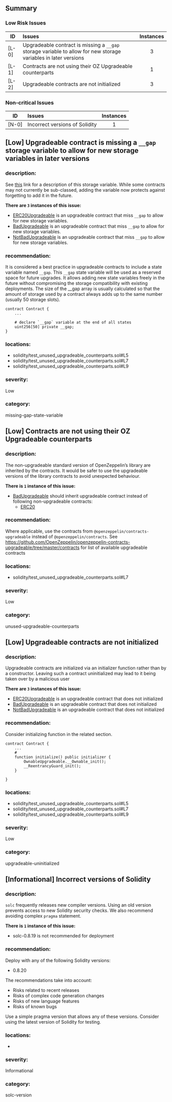 ## Summary 

### Low Risk Issues

|ID|Issues|Instances|
|---|:---|:---:|
| [L-0] | Upgradeable contract is missing a `__gap` storage variable to allow for new storage variables in later versions | 3 |
| [L-1] | Contracts are not using their OZ Upgradeable counterparts | 1 |
| [L-2] | Upgradeable contracts are not initialized | 3 |


### Non-critical Issues

|ID|Issues|Instances|
|---|:---|:---:|
| [N-0] | Incorrect versions of Solidity | 1 |



## [Low] Upgradeable contract is missing a `__gap` storage variable to allow for new storage variables in later versions

### description:

See [this](https://docs.openzeppelin.com/upgrades-plugins/1.x/writing-upgradeable#storage-gaps) link for a description of this storage variable. While some contracts may not currently be sub-classed, adding the variable now protects against forgetting to add it in the future.



**There are `3` instances of this issue:**

- [ERC20Upgradeable](solidity/test_unused_upgradeable_counterparts.sol#L5) is an upgradeable contract that miss `__gap` to allow for new storage variables.
- [BadUpgradeable](solidity/test_unused_upgradeable_counterparts.sol#L7) is an upgradeable contract that miss `__gap` to allow for new storage variables.
- [NotBadUpgradeable](solidity/test_unused_upgradeable_counterparts.sol#L9) is an upgradeable contract that miss `__gap` to allow for new storage variables.

### recommendation:

It is considered a best practice in upgradeable contracts to include a
state variable named `__gap`. This `__gap` state variable will be used as a
reserved space for future upgrades. It allows adding new state variables
freely in the future without compromising the storage compatibility with
existing deployments.
The size of the __gap array is usually calculated so that the amount of
storage used by a contract always adds up to the same number (usually 50
storage slots).

```
contract Contract {
    ...
    
    # declare `__gap` variable at the end of all states
    uint256[50] private __gap;
}
```



### locations:
- solidity/test_unused_upgradeable_counterparts.sol#L5
- solidity/test_unused_upgradeable_counterparts.sol#L7
- solidity/test_unused_upgradeable_counterparts.sol#L9

### severity:
Low

### category:
missing-gap-state-variable

## [Low] Contracts are not using their OZ Upgradeable counterparts

### description:

The non-upgradeable standard version of OpenZeppelin’s library are inherited 
by the contracts. It would be safer to use the upgradeable versions of the library contracts 
to avoid unexpected behaviour.


**There is `1` instance of this issue:**

- [BadUpgradeable](solidity/test_unused_upgradeable_counterparts.sol#L7) should inherit upgradeable contract instead of following non-upgradeable contracts:
	- [ERC20](solidity/test_unused_upgradeable_counterparts.sol#L3)


### recommendation:

Where applicable, use the contracts from `@openzeppelin/contracts-upgradeable` instead 
of `@openzeppelin/contracts`. See https://github.com/OpenZeppelin/openzeppelin-contracts-upgradeable/tree/master/contracts 
for list of available upgradeable contracts


### locations:
- solidity/test_unused_upgradeable_counterparts.sol#L7

### severity:
Low

### category:
unused-upgradeable-counterparts

## [Low] Upgradeable contracts are not initialized

### description:

Upgradeable contracts are initialized via an initializer function rather than by a constructor. 
Leaving such a contract uninitialized may lead to it being taken over by a malicious user


**There are `3` instances of this issue:**

- [ERC20Upgradeable](solidity/test_unused_upgradeable_counterparts.sol#L5) is an upgradeable contract that does not initialized
- [BadUpgradeable](solidity/test_unused_upgradeable_counterparts.sol#L7) is an upgradeable contract that does not initialized
- [NotBadUpgradeable](solidity/test_unused_upgradeable_counterparts.sol#L9) is an upgradeable contract that does not initialized

### recommendation:

Consider initializing function in the related section.

```
contract Contract {
    ...
    # 
    function initialize() public initializer {
        OwnableUpgradeable.__Ownable_init();
        __ReentrancyGuard_init();
    }

}
```


### locations:
- solidity/test_unused_upgradeable_counterparts.sol#L5
- solidity/test_unused_upgradeable_counterparts.sol#L7
- solidity/test_unused_upgradeable_counterparts.sol#L9

### severity:
Low

### category:
upgradeable-uninitialized

## [Informational] Incorrect versions of Solidity

### description:

`solc` frequently releases new compiler versions. Using an old version prevents access to new Solidity security checks.
We also recommend avoiding complex `pragma` statement.

**There is `1` instance of this issue:**

- solc-0.8.19 is not recommended for deployment


### recommendation:

Deploy with any of the following Solidity versions:
- 0.8.20

The recommendations take into account:
- Risks related to recent releases
- Risks of complex code generation changes
- Risks of new language features
- Risks of known bugs

Use a simple pragma version that allows any of these versions.
Consider using the latest version of Solidity for testing.

### locations:
- 

### severity:
Informational

### category:
solc-version
